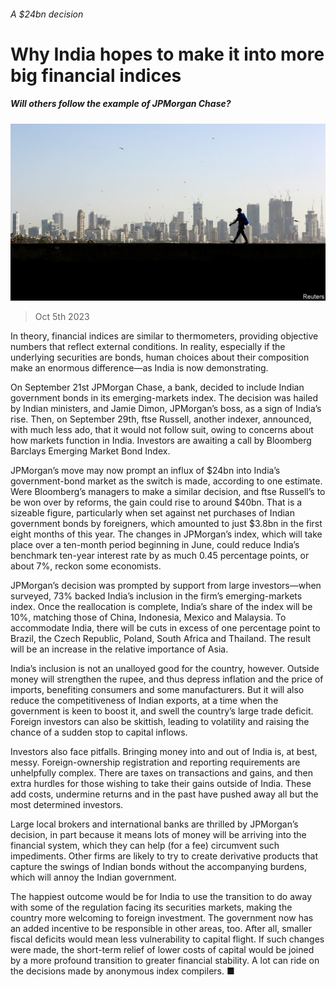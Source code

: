 ###### A $24bn decision

# Why India hopes to make it into more big financial indices 

##### Will others follow the example of JPMorgan Chase? 

![image](images/20231007_FNP502.jpg) 

> Oct 5th 2023 

In theory, financial indices are similar to thermometers, providing objective numbers that reflect external conditions. In reality, especially if the underlying securities are bonds, human choices about their composition make an enormous difference—as India is now demonstrating.

On September 21st JPMorgan Chase, a bank, decided to include Indian government bonds in its emerging-markets index. The decision was hailed by Indian ministers, and Jamie Dimon, JPMorgan’s boss, as a sign of India’s rise. Then, on September 29th, ftse Russell, another indexer, announced, with much less ado, that it would not follow suit, owing to concerns about how markets function in India. Investors are awaiting a call by Bloomberg Barclays Emerging Market Bond Index.

JPMorgan’s move may now prompt an influx of $24bn into India’s government-bond market as the switch is made, according to one estimate. Were Bloomberg’s managers to make a similar decision, and ftse Russell’s to be won over by reforms, the gain could rise to around $40bn. That is a sizeable figure, particularly when set against net purchases of Indian government bonds by foreigners, which amounted to just $3.8bn in the first eight months of this year. The changes in JPMorgan’s index, which will take place over a ten-month period beginning in June, could reduce India’s benchmark ten-year interest rate by as much 0.45 percentage points, or about 7%, reckon some economists. 

JPMorgan’s decision was prompted by support from large investors—when surveyed, 73% backed India’s inclusion in the firm’s emerging-markets index. Once the reallocation is complete, India’s share of the index will be 10%, matching those of China, Indonesia, Mexico and Malaysia. To accommodate India, there will be cuts in excess of one percentage point to Brazil, the Czech Republic, Poland, South Africa and Thailand. The result will be an increase in the relative importance of Asia.

India’s inclusion is not an unalloyed good for the country, however. Outside money will strengthen the rupee, and thus depress inflation and the price of imports, benefiting consumers and some manufacturers. But it will also reduce the competitiveness of Indian exports, at a time when the government is keen to boost it, and swell the country’s large trade deficit. Foreign investors can also be skittish, leading to volatility and raising the chance of a sudden stop to capital inflows. 

Investors also face pitfalls. Bringing money into and out of India is, at best, messy. Foreign-ownership registration and reporting requirements are unhelpfully complex. There are taxes on transactions and gains, and then extra hurdles for those wishing to take their gains outside of India. These add costs, undermine returns and in the past have pushed away all but the most determined investors. 

Large local brokers and international banks are thrilled by JPMorgan’s decision, in part because it means lots of money will be arriving into the financial system, which they can help (for a fee) circumvent such impediments. Other firms are likely to try to create derivative products that capture the swings of Indian bonds without the accompanying burdens, which will annoy the Indian government.

The happiest outcome would be for India to use the transition to do away with some of the regulation facing its securities markets, making the country more welcoming to foreign investment. The government now has an added incentive to be responsible in other areas, too. After all, smaller fiscal deficits would mean less vulnerability to capital flight. If such changes were made, the short-term relief of lower costs of capital would be joined by a more profound transition to greater financial stability. A lot can ride on the decisions made by anonymous index compilers. ■


